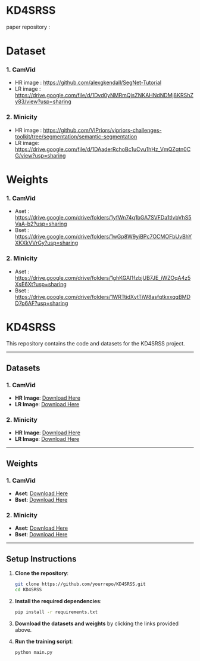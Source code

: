 # KD4SRSS
paper repository :

# Dataset
### 1. CamVid 
- HR image : https://github.com/alexgkendall/SegNet-Tutorial
- LR image : https://drive.google.com/file/d/1Dvd0yNMRmQjsZNKAHNdNDMj8KRShZy83/view?usp=sharing
### 2. Minicity
- HR image : https://github.com/VIPriors/vipriors-challenges-toolkit/tree/segmentation/semantic-segmentation
- LR image: https://drive.google.com/file/d/1DAaderRchoBc1uCvu1hHz_VmQZqtn0CG/view?usp=sharing

# Weights
### 1. CamVid
- Aset : https://drive.google.com/drive/folders/1yfWn74q1bGA7SVFDa1tlvbVhS5VaA-b2?usp=sharing
- Bset : https://drive.google.com/drive/folders/1wGp8W9yiBPc7OCMOFbUvBhYXKXkVVrGy?usp=sharing
### 2. Minicity
- Aset : https://drive.google.com/drive/folders/1ghKGAI1fzbjUB7JE_iWZOqA4z5XsE6Xt?usp=sharing
- Bset : https://drive.google.com/drive/folders/1WRTtidXytTiW8asfqtkxxqqBMDD7p6AF?usp=sharing


# KD4SRSS

This repository contains the code and datasets for the KD4SRSS project.

---

## Datasets

### 1. CamVid
- **HR Image**: [Download Here](https://github.com/alexgkendall/SegNet-Tutorial)
- **LR Image**: [Download Here](https://drive.google.com/file/d/1Dvd0yNMRmQjsZNKAHNdNDMj8KRShZy83/view?usp=sharing)

### 2. Minicity
- **HR Image**: [Download Here](https://github.com/VIPriors/vipriors-challenges-toolkit/tree/segmentation/semantic-segmentation)
- **LR Image**: [Download Here](https://drive.google.com/file/d/1DAaderRchoBc1uCvu1hHz_VmQZqtn0CG/view?usp=sharing)

---

## Weights

### 1. CamVid
- **Aset**: [Download Here](https://drive.google.com/drive/folders/1yfWn74q1bGA7SVFDa1tlvbVhS5VaA-b2?usp=sharing)
- **Bset**: [Download Here](https://drive.google.com/drive/folders/1wGp8W9yiBPc7OCMOFbUvBhYXKXkVVrGy?usp=sharing)

### 2. Minicity
- **Aset**: [Download Here](https://drive.google.com/drive/folders/1ghKGAI1fzbjUB7JE_iWZOqA4z5XsE6Xt?usp=sharing)
- **Bset**: [Download Here](https://drive.google.com/drive/folders/1WRTtidXytTiW8asfqtkxxqqBMDD7p6AF?usp=sharing)

---

## Setup Instructions

1. **Clone the repository**:
    ```bash
    git clone https://github.com/yourrepo/KD4SRSS.git
    cd KD4SRSS
    ```

2. **Install the required dependencies**:
    ```bash
    pip install -r requirements.txt
    ```

3. **Download the datasets and weights** by clicking the links provided above.

4. **Run the training script**:
    ```bash
    python main.py
    ```

<!-- ---


## Experimental Results -->
